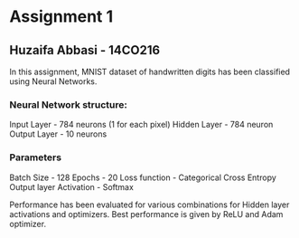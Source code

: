 # Assignment 1
## Huzaifa Abbasi - 14CO216
In this assignment, MNIST dataset of handwritten digits has been classified using Neural Networks.

### Neural Network structure:
Input Layer - 784 neurons (1 for each pixel)
Hidden Layer - 784 neuron
Output Layer - 10 neurons

### Parameters
Batch Size - 128
Epochs - 20
Loss function - Categorical Cross Entropy
Output layer Activation - Softmax

Performance has been evaluated for various combinations for Hidden layer activations and optimizers.
Best performance is given by ReLU and Adam optimizer.
